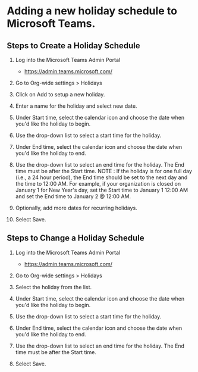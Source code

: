 # Adding a new holiday schedule to Microsoft Teams.



## Steps to Create a Holiday Schedule
1. Log into the Microsoft Teams Admin Portal
   - https://admin.teams.microsoft.com/

1. Go to Org-wide settings > Holidays

1. Click on Add to setup a new holiday.

1. Enter a name for the holiday and select new date. 

1. Under Start time, select the calendar icon and choose the date when you'd like the holiday to begin.

1. Use the drop-down list to select a start time for the holiday.

1.	Under End time, select the calendar icon and choose the date when you'd like the holiday to end.

1. Use the drop-down list to select an end time for the holiday. The End time must be after the Start time.
NOTE :
If the holiday is for one full day (i.e., a 24 hour period), the End time should be set to the next day and the time to 12:00 AM. For example, if your organization is closed on January 1 for New Year's day, set the Start time to January 1 12:00 AM and set the End time to January 2 @ 12:00 AM.

1. Optionally, add more dates for recurring holidays.

1. Select Save.



## Steps to Change a Holiday Schedule

1. Log into the Microsoft Teams Admin Portal
   - https://admin.teams.microsoft.com/

1. Go to Org-wide settings > Holidays

1. Select the holiday from the list.
1. Under Start time, select the calendar icon and choose the date when you'd like the holiday to begin.
1. Use the drop-down list to select a start time for the holiday.
1. Under End time, select the calendar icon and choose the date when you'd like the holiday to end.
1. Use the drop-down list to select an end time for the holiday. The End time must be after the Start time.
1. Select Save.
